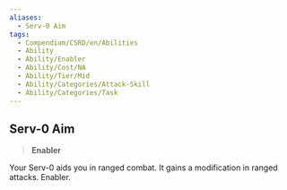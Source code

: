 ```yaml
---
aliases:
  - Serv-0 Aim
tags:
  - Compendium/CSRD/en/Abilities
  - Ability
  - Ability/Enabler
  - Ability/Cost/NA
  - Ability/Tier/Mid
  - Ability/Categories/Attack-Skill
  - Ability/Categories/Task
---
```

  
    
## Serv-0 Aim    
>**Enabler**  
    
Your Serv-0 aids you in ranged combat. It gains a modification in ranged attacks. Enabler.
